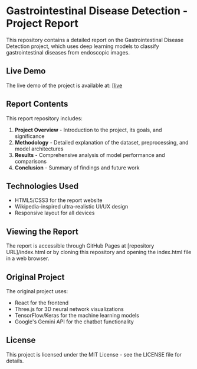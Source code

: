 # Gastrointestinal Disease Detection - Project Report

This repository contains a detailed report on the Gastrointestinal Disease Detection project, which uses deep learning models to classify gastrointestinal diseases from endoscopic images.

## Live Demo

The live demo of the project is available at: [[live](https://gastrointestinal-disease-detection.vercel.app/)

## Report Contents

This report repository includes:

1. **Project Overview** - Introduction to the project, its goals, and significance
2. **Methodology** - Detailed explanation of the dataset, preprocessing, and model architectures
3. **Results** - Comprehensive analysis of model performance and comparisons
4. **Conclusion** - Summary of findings and future work

## Technologies Used

- HTML5/CSS3 for the report website
- Wikipedia-inspired ultra-realistic UI/UX design
- Responsive layout for all devices

## Viewing the Report

The report is accessible through GitHub Pages at [repository URL]/index.html or by cloning this repository and opening the index.html file in a web browser.

## Original Project

The original project uses:
- React for the frontend
- Three.js for 3D neural network visualizations
- TensorFlow/Keras for the machine learning models
- Google's Gemini API for the chatbot functionality

## License

This project is licensed under the MIT License - see the LICENSE file for details.
